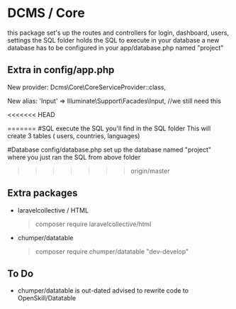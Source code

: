 # DCMS / Core

this package set's up the routes and controllers for login,  dashboard, users, settings
the SQL folder holds the SQL to execute in your database
a new database has to be configured in your app/database.php named "project"


## Extra in config/app.php
New provider:
    Dcms\Core\CoreServiceProvider::class,

New alias:
    'Input' => Illuminate\Support\Facades\Input, //we still need this

<<<<<<< HEAD

=======
#SQL
execute the SQL you'll find in the SQL folder
This will create 3 tables ( users, countries, languages)

#Database
	config/database.php
		set up the database named "project" where you just ran the SQL from above folder
>>>>>>> origin/master

## Extra packages
* laravelcollective / HTML
  >composer require laravelcollective/html
* chumper/datatable
  >composer require chumper/datatable "dev-develop"

## To Do
* chumper/datatable is out-dated advised to rewrite code to OpenSkill/Datatable

